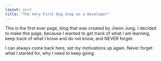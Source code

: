 ```yaml
---
layout: post
title: "The Very First Big Step as a Developer"
---
```




This is the first ever page, blog that was created by Jiwon Jung. 
I decided to make this page, because I wanted to get track of what I am learning, 
keep track of what I know and do not know, and NEVER forget.

I can always come back here, set my motivations up again. 
Never forget what I started for, why I need to keep going.


